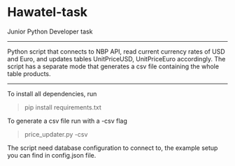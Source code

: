 # Hawatel-task
Junior Python Developer task
________________________________________
Python script that connects to NBP API, read current currency rates of USD and Euro, and updates tables UnitPriceUSD, UnitPriceEuro accordingly.
The script has a separate mode that generates a csv file containing the whole table products.
________________________________________

To install all dependencies, run 

>pip install requirements.txt

To generate a csv file run with a -csv flag

>price_updater.py -csv

The script need database configuration to connect to, the example setup you can find in config.json file.




